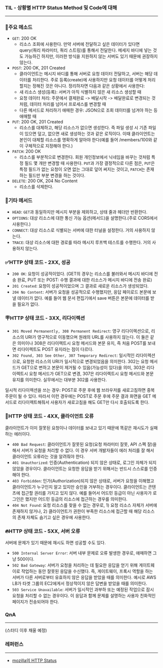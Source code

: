 ### TIL - 상황별 HTTP Status Method 및 Code에 대해
---
### 📌주요 메소드
- `GET`: 200 OK
  - 리소스 조회에 사용한다. 만약 서버에 전달하고 싶은 데이터가 있다면 query(쿼리 파라미터, 쿼리 스트링)를 통해서 전달한다. 메세지 바디에 넣는 것도 가능하긴 하지만, 이러한 방식을 지원하지 않는 서버도 있기 때문에 권장하지 않는다.
- `POST`: 200 OK, 201 Created
  - 클라이언트는 메시지 바디를 통해 서버로 요청 데이터 전달하고, 서버는 해당 데이터를 처리한다. 주로 등록(create)에 사용하지만 요청 데이터를 어떻게 처리할지는 정해진 것은 아니다. 정리하자면 다음과 같은 상황에서 사용한다:
  - 새 리소스 생성(등록): 서버가 아직 식별하지 않은 새 리소스 생성할 때
  - 요청 데이터 처리: 주문에서 결제완료 -> 배달시작 -> 배달완료로 변경되는 것처럼, 데이터 처리를 넘어서 프로세스를 변경할 때
  - 다른 메서드로 처리하기 애매한 경우: JSON으로 조회 데이터를 넘겨야 하는 등 애매할 때
- `PUT`: 200 OK, 201 Created
  - 리소스를 대체하고, 해당 리소스가 없으면 생성한다. 즉 파일 생성 시 기존 파일이 있으면 덮고, 없으면 새로 생성하는 것과 같은 로직이다. 이때 클라이언트는 본인이 대체할 리소스를 명확하게 알아야 한다(예를 들어 /members/100와 같이 구체적으로 지정해야 한다.)
- `PATCH`: 200 OK
  - 리소스를 부분적으로 변경한다. 회원 개인정보에서 닉네임을 바꾸는 것처럼 특정 필드 몇 개만 변경할 때 사용한다. `PUT`과 가장 결정적으로 다른 점은, `PUT`은 특정 필드가 없는 요청이 오면 없는 그대로 덮어 써지는 것이고, `PATCH`는 존재하는 필드만 부분 변경을 하는 것이다.
- `DELETE`: 200 OK, 204 No Content
  - 리소스를 삭제한다.

### 🎸기타 메서드
- `HEAD`: `GET`과 동일하지만 메시지 부분을 제외하고, 상태 줄과 헤더만 반환한다.
- `OPTIONS`: 대상 리소스에 대한 통신 가능 옵션(메서드)을 설명한다.(주로 CORS에서 사용한다.)
- `CONNECT`: 대상 리소스로 식별되는 서버에 대한 터널을 설정한다. 거의 사용하지 않는다.
- `TRACE`: 대상 리소스에 대한 경로를 따라 메시지 루프백 테스트를 수행한다. 거의 사용하지 않는다.

### ✅HTTP 상태 코드 - 2XX, 성공
- `200 OK`: 요청이 성공적이었다. (GET의 경우는 리소스를 불러와서 메시지 바디에 전송 완료, PUT 또는 POST: 수행 결과에 대한 리소스가 메시지 바디에 전송 완료)
- `201 Created`: 요청이 성공적이었으며 그 결과로 새로운 리소스가 생성되었다.
- `204 No Content`: 서버가 요청을 성공적으로 수행했지만, 응답 페이로드 본문에 보낼 데이터가 없다. 예를 들어 웹 문서 편집기에서 save 버튼은 본문에 데이터를 받을 필요가 없다.
  
### 🪧HTTP 상태 코드 - 3XX, 리다이렉션
- `301 Moved Permanently, 308 Permanent Redirect`: 영구 리다이렉션으로, 리소스의 URI가 영구적으로 이동했으며 원래의 URL를 사용하지 않는다. 이 둘은 같은 의미이나 308은 리다이렉트시 요청 메서드와 본문 유지, 즉 처음 POST를 보내면 리다이렉트도 POST 유지라는 점이 다르다.
- `302 Found, 303 See Other, 307 Temporary Redirect`: 일시적인 리다이렉션으로, 요청한 리소스의 URI가 일시적으로 변경되었음을 의미한다. 302는 요청 메서드가 GET으로 변하고 본문이 제거될 수 있음(가능성이 있다)을 의미, 303은 리다이렉트시 요청 메서드가 GET으로 변경, 307은 리다이렉트시 요청 메서드와 본문 유지를 의미한다. 실무에서는 대부분 302를 사용한다.

일시적 리다이렉션을 쓰는 경우: POST로 주문 후에 웹 브라우저를 새로고침하면 중복 주문이 될 수 있다. 따라서 이런 경우에는 POST로 주문 후에 주문 결과 화면을 GET 메서드로 리다이렉트해줘서 사용자가 새로고침을 해도 GET만 다시 호출되도록 한다.

### 🚫HTTP 상태 코드 - 4XX, 클라이언트 오류
클라이언트가 이미 잘못된 요청이나 데이터를 보내고 있기 때문에 똑같은 재시도가 실패하는 에러이다.
- `400 Bad Request`: 클라이언트가 잘못된 요청(요청 파라미터 잘못, API 스펙 잘)을 해서 서버가 요청을 처리할 수 없다. 이 경우 서버 개발자들이 에러 처리를 잘 해서 클라이언트 오류라는 것을 알려줘야 한다.
- `401 Unauthorized`: 인증(Authentication) 되지 않은 상태로, 로그인 자체가 되지 않았을 경우이다. 클라이언트는 요청한 응답을 받기 위해서는 반드시 스스로를 인증해야 한다.
- `403 Forbidden`: 인가(Authorization)되지 않은 상태로, 서버가 요청을 이해했고 클라이언트가 누구인지 알고 있지만 승인을 거부하는 경우이다. 클라이언트는 콘텐츠에 접근할 권리를 가지고 있지 않다. 예를 들어서 어드민 등급이 아닌 사용자가 로그인은 했지만 어드민 등급의 리소스에 접근하는 경우를 의미한다.
- `404 Not Found`: 요청 리소스를 찾을 수 없는 경우로, 1) 요청 리소스 자체가 서버에 존재하지 않거나, 2) 클라이언트가 권한이 부족한 리소스에 접근할 때 해당 리소스의 존재 자체도 숨기고 싶은 경우에 사용한다.

### 🔥HTTP 상태 코드 - 5XX, 서버 오류
서버에 문제가 있기 때문에 재시도 하면 성공할 수도 있다.
- `500 Internal Server Error`: 서버 내부 문제로 오류 발생한 경우로, 애매하면 그냥 500이다.
- `502 Bad Gateway`: 서버가 요청을 처리하는 데 필요한 응답을 얻기 위해 게이트웨이로 작업하는 동안 잘못된 응답을 수신했다. 즉, 게이트웨이, 프록시 역할을 하는 서버가 다른 서버로부터 유효하지 않은 응답을 받았을 때를 의미한다. 예시로 AWS LB가 타겟 그룹의 EC2에게서 정상적이지 않은 답변을 받았을 때를 의미한다.
- `503 Service Unavailable`: 서버가 일시적인 과부하 또는 예정된 작업으로 잠시 요청을 처리할 수 없는 경우이다. 이 응답과 함께 문제를 설명하는 사용자 친화적인 페이지가 전송되어야 한다.

### QnA
---
(스터디 이후 채울 예정)

### 레퍼런스
---
- [mozilla의 HTTP Status](https://developer.mozilla.org/ko/docs/Web/HTTP/Status)
